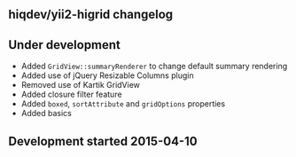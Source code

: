 hiqdev/yii2-higrid changelog
----------------------------

## Under development

- Added `GridView::summaryRenderer` to change default summary rendering
- Added use of jQuery Resizable Columns plugin
- Removed use of Kartik GridView
- Added closure filter feature
- Added `boxed`, `sortAttribute` and `gridOptions` properties
- Added basics

## Development started 2015-04-10


